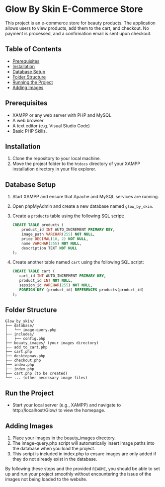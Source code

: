 # Glow By Skin E-Commerce Store

This project is an e-commerce store for beauty products. The application allows users to view products, add them to the cart, and checkout. No payment is processed, and a confirmation email is sent upon checkout.

## Table of Contents
- [Prerequisites](#prerequisites)
- [Installation](#installation)
- [Database Setup](#database-setup)
- [Folder Structure](#folder-structure)
- [Running the Project](#running-the-project)
- [Adding Images](#adding-images)

## Prerequisites
- XAMPP or any web server with PHP and MySQL
- A web browser
- A text editor (e.g. Visual Studio Code)
- Basic PHP Skills.

## Installation
1. Clone the repository to your local machine.
2. Move the project folder to the `htdocs` directory of your XAMPP installation directory in your file explorer.

## Database Setup
1. Start XAMPP and ensure that Apache and MySQL services are running.
2. Open phpMyAdmin and create a new database named `glow_by_skin`.
3. Create a `products` table using the following SQL script:

   ```sql
   CREATE TABLE products (
       product_id INT AUTO_INCREMENT PRIMARY KEY,
       image_path VARCHAR(255) NOT NULL,
       price DECIMAL(10, 2) NOT NULL,
       name VARCHAR(255) NOT NULL,
       description TEXT NOT NULL
   );
   ```
4. Create another table named `cart` using the following SQL script:
   ```sql
   CREATE TABLE cart (
      cart_id INT AUTO_INCREMENT PRIMARY KEY,
      product_id INT NOT NULL,
      session_id VARCHAR(255) NOT NULL,
      FOREIGN KEY (product_id) REFERENCES products(product_id)
   );
   ```

## Folder Structure
   ```text
   Glow_by_skin/
   ├── database/
   │   └── image-query.php
   ├── includes/
   │   ├── config.php
   ├── beauty_images/ (your images directory)
   ├── add_to_cart.php
   ├── cart.php
   ├── desktopnav.php
   ├── checkout.php
   ├── index.php
   ├── index.php
   ├── cart.php (to be created)
   └── ... (other necessary image files)
   ```


## Run the Project

- Start your local server (e.g., XAMPP) and navigate to http://localhost/Glow/ to view the homepage.

## Adding Images

1. Place your images in the beauty_images directory.
2. The image-query.php script will automatically insert image paths into the database when you load the project.
3. This script is included in index.php to ensure images are only added if they do not already exist in the database.


By following these steps and the provided `README`, you should be able to set up and run your project smoothly without encountering the issue of the images not being loaded to the website.